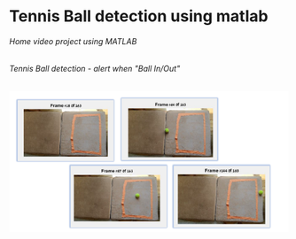 # Tennis Ball detection using matlab

###### _Home video project using MATLAB_
###### _Tennis Ball detection - alert when "Ball In/Out"_

![title](/Images/frames.PNG)





